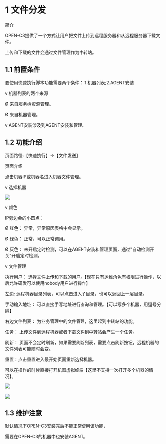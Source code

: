 # 1 文件分发

简介

OPEN-C3提供了一个方式让用户把文件上传到远程服务器和从远程服务器下载文件。

上传和下载的文件会通过文件管理作为中转站。

## 1.1 前置条件

要使用快速执行脚本功能需要两个条件： 1.机器列表;2.AGENT安装

v 机器列表的两个来源

Ø 来自服务树资源管理。

Ø 来自机器管理。

v AGENT安装涉及到AGENT安装和管理。

## 1.2 功能介绍

页面路径:【快速执行】->【文件发送】

页面介绍

点击机器IP或机器名进入机器文件管理。

v 选择机器

![](/attachments/20250706232744_wps78.jpg)

v 颜色

IP旁边会的小圆点：

Ø 红色： 异常，异常原因表格中会显示。

Ø 绿色： 正常，可以正常调用。

Ø 灰色： 未开启定时检测，可以在AGENT安装和管理页面，通过"自动检测开关"开启定时检测。

v 文件管理

执行用户： 选择文件上传和下载的用户。【现在只有运维角色有权限进行操作，以后允许研发可以使用nobody用户进行操作】

左边: 远程机器目录列表，可以点击进入子目录，也可以返回上一层目录。

手动输入地址： 可以直接手写地址进行查询和管理。【可以写多个机器，用逗号分隔】

右边文件列表： 为业务管理中的文件管理，这里起到中转站的功能。

任务： 上传文件到远程机器或者下载文件到中转站会产生一个任务。

刷新： 页面不会定时刷新，如果需要刷新列表，需要点击刷新按钮，远程机器的文件列表可能随时会变。

重置：点击重置进入最开始页面重新选择机器。

可以在操作的时候直接打开机器虚拟终端【这里不支持一次打开多个机器的情况】。

![](/attachments/20250706232744_wps79.jpg) 

![](/attachments/20250706232744_wps80.jpg)

## 1.3 维护注意

默认情况下OPEN-C3安装完后不能正常使用该功能，

需要在OPEN-C3的机器中也安装AGENT。